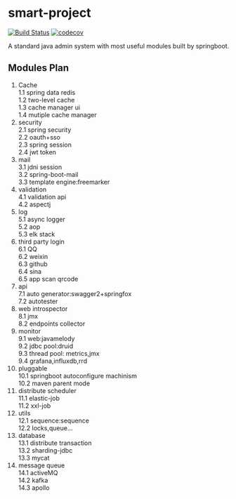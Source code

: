 # smart-project

[![Build Status](https://www.travis-ci.org/techzealot/smart-project.svg?branch=master)](https://www.travis-ci.org/techzealot/smart-project) 
[![codecov](https://codecov.io/gh/techzealot/smart-project/branch/master/graph/badge.svg)](https://codecov.io/gh/techzealot/smart-project)  

A standard java admin system with most useful modules built by springboot.   

## Modules Plan
1. Cache  
1.1 spring data redis   
1.2 two-level cache  
1.3 cache manager ui    
1.4 mutiple cache manager     
2. security  
2.1 spring security  
2.2 oauth+sso  
2.3 spring session  
2.4 jwt token  
3. mail  
3.1 jdni session  
3.2 spring-boot-mail  
3.3 template engine:freemarker  
4. validation  
4.1 validation api  
4.2 aspectj  
5. log  
5.1 async logger  
5.2 aop  
5.3 elk stack  
6. third party login  
6.1 QQ   
6.2 weixin    
6.3 github    
6.4 sina   
6.5 app scan qrcode    
7. api     
7.1 auto generator:swagger2+springfox    
7.2 autotester    
8. web introspector    
8.1 jmx  
8.2 endpoints collector  
9. monitor  
9.1 web:javamelody    
9.2 jdbc pool:druid    
9.3 thread pool: metrics,jmx    
9.4 grafana,influxdb,rrd    
10. pluggable  
10.1 springboot autoconfigure machinism  
10.2 maven parent mode  
11. distribute scheduler   
11.1 elastic-job   
11.2 xxl-job   
12. utils   
12.1 sequence:sequence   
12.2 locks,queue...    
13. database    
13.1 distribute transaction   
13.2 sharding-jdbc    
13.3 mycat   
14. message queue   
14.1 activeMQ    
14.2 kafka   
14.3 apollo   



